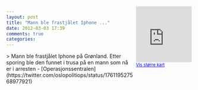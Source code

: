 ```yaml
---
layout: post
title: "Mann ble frastjålet Iphone ..."
date: 2012-03-03 17:39
comments: true
categories: 
---
```

<div style="float:right; margin:5px; position:relative;top:-130px;"><iframe width="150" height="150" frameborder="0" scrolling="no" marginheight="0" marginwidth="0" src="http://maps.google.com/maps?q=Gr%F8nland,+Oslo&hl=no&t=m&z=14&output=embed&iwloc=&"></iframe><br/><small><a href="http://maps.google.com/maps?q=Gr%F8nland,+Oslo&hl=no&t=m&z=14&source=embed&iwloc=A" style="color:#0000FF;text-align:left" target="_new">Vis st&oslash;rre kart</a></small></div>
> Mann ble frastjålet Iphone på Grønland. Etter sporing ble den funnet i trusa på en mann som nå er i arresten 
- [Operasjonssentralen](https://twitter.com/oslopolitiops/status/176119527568977921)
